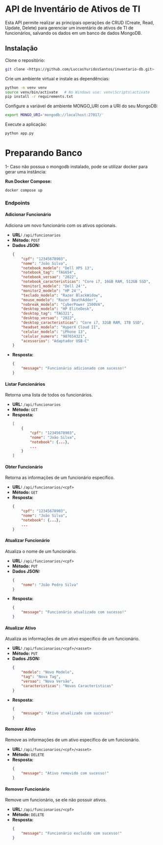 # API de Inventário de Ativos de TI

Esta API permite realizar as principais operações de CRUD (Create, Read, Update, Delete) para gerenciar um inventário de ativos de TI de funcionários, salvando os dados em um banco de dados MongoDB.

## Instalação

Clone o repositório:

```bash
git clone <https://github.com/LuccasYuridosSantos/inventario-db.git>
```

Crie um ambiente virtual e instale as dependências:

```bash
python -m venv venv
source venv/bin/activate   # No Windows use: venv\Scripts\activate
pip install -r requirements.txt
```

Configure a variável de ambiente MONGO_URI com a URI do seu MongoDB:

```bash
export MONGO_URI='mongodb://localhost:27017/'
```

Execute a aplicação:

```bash
python app.py
```

# Preparando Banco

1- Caso não possua o mongodb instalado, pode se utilizar docker para gerar uma instância:

 **Run Docker Compose:**  
 ```bash
 docker compose up
 ```

### Endpoints

#### Adicionar Funcionário
Adiciona um novo funcionário com os ativos opcionais.
- **URL:** `/api/funcionarios`
- **Método:** `POST`
- **Dados JSON:**
  ```json
  {
      "cpf": "12345678903",
      "nome": "João Silva",
      "notebook_modelo": "Dell XPS 13",
      "notebook_tag": "TAG654",
      "notebook_versao": "2022",
      "notebook_caracteristicas": "Core i7, 16GB RAM, 512GB SSD",
      "monitor1_modelo": "Dell 24'",
      "monitor2_modelo": "HP 24'",
      "teclado_modelo": "Razer BlackWidow",
      "mouse_modelo": "Razer DeathAdder",
      "nobreak_modelo": "CyberPower 1500VA",
      "desktop_modelo": "HP EliteDesk",
      "desktop_tag": "TAG321",
      "desktop_versao": "2022",
      "desktop_caracteristicas": "Core i7, 32GB RAM, 1TB SSD",
      "headset_modelo": "HyperX Cloud II",
      "celular_modelo": "iPhone 13",
      "celular_numero": "987654321",
      "acessorios": "Adaptador USB-C"
  }
  ```
- **Resposta:**
  ```json
  {
      "message": "Funcionário adicionado com sucesso!"
  }
  ```

#### Listar Funcionários
Retorna uma lista de todos os funcionários.
- **URL:** `/api/funcionarios`
- **Método:** `GET`
- **Resposta:**
  ```json
  [
      {
          "cpf": "12345678903",
          "nome": "João Silva",
          "notebook": {...},
          ...
      }
  ]
  ```

#### Obter Funcionário
Retorna as informações de um funcionário específico.
- **URL:** `/api/funcionarios/<cpf>`
- **Método:** `GET`
- **Resposta:**
  ```json
  {
      "cpf": "12345678903",
      "nome": "João Silva",
      "notebook": {...},
      ...
  }
  ```

#### Atualizar Funcionário
Atualiza o nome de um funcionário.
- **URL:** `/api/funcionarios/<cpf>`
- **Método:** `PUT`
- **Dados JSON:**
  ```json
  {
      "nome": "João Pedro Silva"
  }
  ```
- **Resposta:**
  ```json
  {
      "message": "Funcionário atualizado com sucesso!"
  }
  ```

#### Atualizar Ativo
Atualiza as informações de um ativo específico de um funcionário.
- **URL:** `/api/funcionarios/<cpf>/<asset>`
- **Método:** `PUT`
- **Dados JSON:**
  ```json
  {
      "modelo": "Novo Modelo",
      "tag": "Nova Tag",
      "versao": "Nova Versão",
      "caracteristicas": "Novas Características"
  }
  ```
- **Resposta:**
  ```json
  {
      "message": "Ativo atualizado com sucesso!"
  }
  ```

#### Remover Ativo
Remove as informações de um ativo específico de um funcionário.
- **URL:** `/api/funcionarios/<cpf>/<asset>`
- **Método:** `DELETE`
- **Resposta:**
  ```json
  {
      "message": "Ativo removido com sucesso!"
  }
  ```

#### Remover Funcionário
Remove um funcionário, se ele não possuir ativos.
- **URL:** `/api/funcionarios/<cpf>`
- **Método:** `DELETE`
- **Resposta:**
  ```json
  {
      "message": "Funcionário excluído com sucesso!"
  }
  ```
